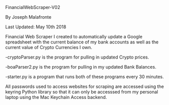 FinancialWebScraper-V02

By Joseph Malafronte

Last Updated: May 10th 2018


Financial Web Scraper I created to automatically update a Google spreadsheet with the current balance of my bank accounts as well as the current value of Crypto Currencies I own.


-cryptoParser.py is the program for pulling in updated Crypto prices.

-boaParser2.py is the program for pulling in my updated Bank Balances.

-starter.py is a program that runs both of these programs every 30 minutes.


All passwords used to access websites for scraping are accessed using the keyring Python library so that it can only be accesssed from my personal laptop using the Mac Keychain Access backend. 
